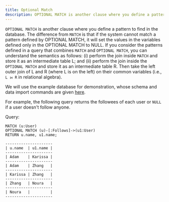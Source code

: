 ```yaml
---
title: Optional Match
description: OPTIONAL MATCH is another clause where you define a pattern to find in the database.
---
```


`OPTIONAL MATCH` is another clause where you define a pattern to find in the database. The difference from `MATCH` is that
if the system cannot match a pattern defined by OPTIONAL MATCH, it will set the values in the variables defined only in
the OPTIONAL MATCH to NULL. If you consider the patterns defined in a query that combines `MATCH` and `OPTIONAL MATCH`,
you can understand the semantics as follows: (i) perform the join inside `MATCH` and store it as an intermediate table L; and
(ii) perform the join inside the `OPTIONAL MATCH` and store it as an intermediate table R. Then take the left
outer join of L and R (where L is on the left) on their common variables (i.e., `L ⟕ R` in relational algebra).

We will use the example database for demonstration, whose schema and data import commands are given [here](/cypher/query-clauses/example-database).

For example, the following query returns the followees of each user or `NULL` if a user doesn't follow anyone.

Query:
```cypher
MATCH (u:User)
OPTIONAL MATCH (u)-[:Follows]->(u1:User)
RETURN u.name, u1.name;
```
```
---------------------
| u.name  | u1.name |
---------------------
| Adam    | Karissa |
---------------------
| Adam    | Zhang   |
---------------------
| Karissa | Zhang   |
---------------------
| Zhang   | Noura   |
---------------------
| Noura   |         |
---------------------
```
